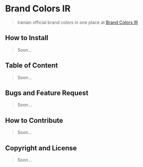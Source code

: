 # Brand Colors IR
> Iranian official brand colors in one place at [Brand Colors IR](http://www.brandcolors.ir)

## How to Install
> Soon...

## Table of Content
> Soon...

## Bugs and Feature Request
> Soon...

## How to Contribute
> Soon...

## Copyright and License
> Soon...
